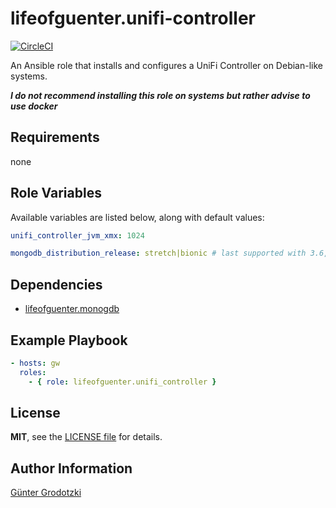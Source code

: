 # lifeofguenter.unifi-controller

[![CircleCI](https://dl.circleci.com/status-badge/img/gh/lifeofguenter/ansible-role-unifi-controller/tree/main.svg?style=svg)](https://dl.circleci.com/status-badge/redirect/gh/lifeofguenter/ansible-role-unifi-controller/tree/main)

An Ansible role that installs and configures a UniFi Controller on
Debian-like systems.

_**I do not recommend installing this role on systems but rather advise to use docker**_

## Requirements

none

## Role Variables

Available variables are listed below, along with default values:

```yaml
unifi_controller_jvm_xmx: 1024

mongodb_distribution_release: stretch|bionic # last supported with 3.6, can be installed on systems up to bullseye/focal
```

## Dependencies

- [lifeofguenter.monogdb](https://galaxy.ansible.com/lifeofguenter/mongodb)

## Example Playbook

```yaml
- hosts: gw
  roles:
    - { role: lifeofguenter.unifi_controller }
```
## License

**MIT**, see the [LICENSE file](LICENSE) for details.

## Author Information

[Günter Grodotzki](https://www.lifeofguenter.de)

